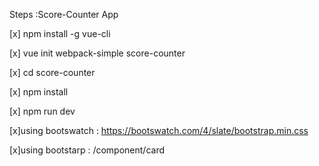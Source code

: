 Steps :Score-Counter App


[x] npm install -g vue-cli

[x] vue init webpack-simple score-counter

[x] cd score-counter

[x] npm install

[x] npm run dev

[x]using bootswatch : https://bootswatch.com/4/slate/bootstrap.min.css

[x]using bootstarp : /component/card 
